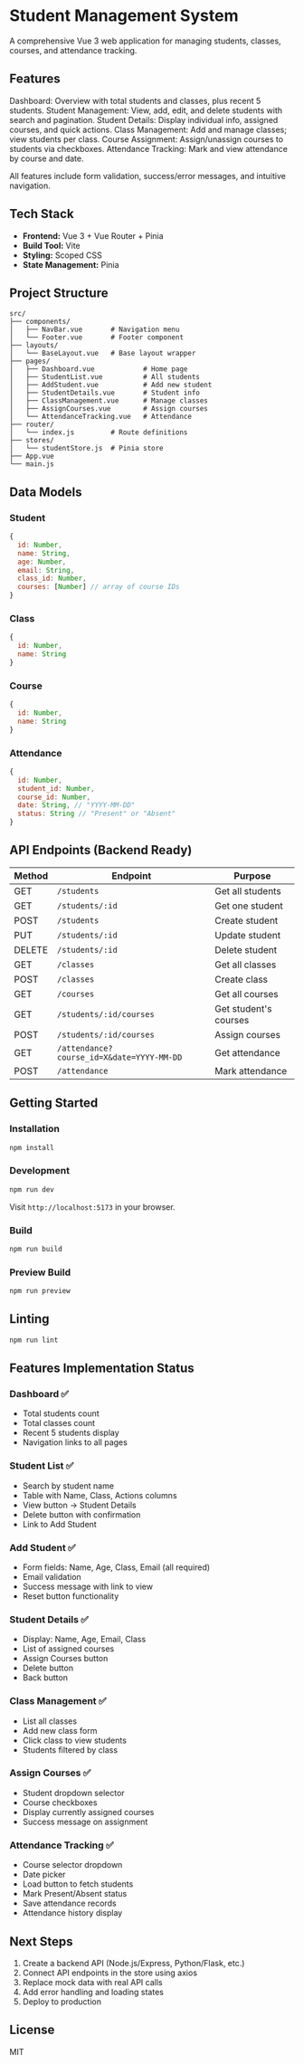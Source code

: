 # Student Management System

A comprehensive Vue 3 web application for managing students, classes, courses, and attendance tracking.

## Features

Dashboard: Overview with total students and classes, plus recent 5 students.
Student Management: View, add, edit, and delete students with search and pagination.
Student Details: Display individual info, assigned courses, and quick actions.
Class Management: Add and manage classes; view students per class.
Course Assignment: Assign/unassign courses to students via checkboxes.
Attendance Tracking: Mark and view attendance by course and date.

All features include form validation, success/error messages, and intuitive navigation.

## Tech Stack

- **Frontend:** Vue 3 + Vue Router + Pinia
- **Build Tool:** Vite
- **Styling:** Scoped CSS
- **State Management:** Pinia

## Project Structure

```
src/
├── components/
│   ├── NavBar.vue       # Navigation menu
│   └── Footer.vue       # Footer component
├── layouts/
│   └── BaseLayout.vue   # Base layout wrapper
├── pages/
│   ├── Dashboard.vue            # Home page
│   ├── StudentList.vue          # All students
│   ├── AddStudent.vue           # Add new student
│   ├── StudentDetails.vue       # Student info
│   ├── ClassManagement.vue      # Manage classes
│   ├── AssignCourses.vue        # Assign courses
│   └── AttendanceTracking.vue   # Attendance
├── router/
│   └── index.js         # Route definitions
├── stores/
│   └── studentStore.js  # Pinia store
├── App.vue
└── main.js
```

## Data Models

### Student
```javascript
{
  id: Number,
  name: String,
  age: Number,
  email: String,
  class_id: Number,
  courses: [Number] // array of course IDs
}
```

### Class
```javascript
{
  id: Number,
  name: String
}
```

### Course
```javascript
{
  id: Number,
  name: String
}
```

### Attendance
```javascript
{
  id: Number,
  student_id: Number,
  course_id: Number,
  date: String, // "YYYY-MM-DD"
  status: String // "Present" or "Absent"
}
```

## API Endpoints (Backend Ready)

| Method | Endpoint | Purpose |
|--------|----------|---------|
| GET | `/students` | Get all students |
| GET | `/students/:id` | Get one student |
| POST | `/students` | Create student |
| PUT | `/students/:id` | Update student |
| DELETE | `/students/:id` | Delete student |
| GET | `/classes` | Get all classes |
| POST | `/classes` | Create class |
| GET | `/courses` | Get all courses |
| GET | `/students/:id/courses` | Get student's courses |
| POST | `/students/:id/courses` | Assign courses |
| GET | `/attendance?course_id=X&date=YYYY-MM-DD` | Get attendance |
| POST | `/attendance` | Mark attendance |

## Getting Started

### Installation

```bash
npm install
```

### Development

```bash
npm run dev
```

Visit `http://localhost:5173` in your browser.

### Build

```bash
npm run build
```

### Preview Build

```bash
npm run preview
```

## Linting

```bash
npm run lint
```

## Features Implementation Status

### Dashboard ✅
- Total students count
- Total classes count
- Recent 5 students display
- Navigation links to all pages

### Student List ✅
- Search by student name
- Table with Name, Class, Actions columns
- View button → Student Details
- Delete button with confirmation
- Link to Add Student

### Add Student ✅
- Form fields: Name, Age, Class, Email (all required)
- Email validation
- Success message with link to view
- Reset button functionality

### Student Details ✅
- Display: Name, Age, Email, Class
- List of assigned courses
- Assign Courses button
- Delete button
- Back button

### Class Management ✅
- List all classes
- Add new class form
- Click class to view students
- Students filtered by class

### Assign Courses ✅
- Student dropdown selector
- Course checkboxes
- Display currently assigned courses
- Success message on assignment

### Attendance Tracking ✅
- Course selector dropdown
- Date picker
- Load button to fetch students
- Mark Present/Absent status
- Save attendance records
- Attendance history display

## Next Steps

1. Create a backend API (Node.js/Express, Python/Flask, etc.)
2. Connect API endpoints in the store using axios
3. Replace mock data with real API calls
4. Add error handling and loading states
5. Deploy to production

## License

MIT
